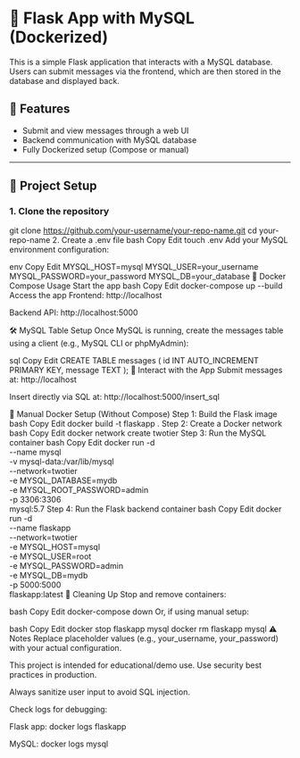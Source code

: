 # 🐍 Flask App with MySQL (Dockerized)

This is a simple Flask application that interacts with a MySQL database. Users can submit messages via the frontend, which are then stored in the database and displayed back.

## 🚀 Features

- Submit and view messages through a web UI
- Backend communication with MySQL database
- Fully Dockerized setup (Compose or manual)

---

## 📁 Project Setup

### 1. Clone the repository

git clone https://github.com/your-username/your-repo-name.git
cd your-repo-name
2. Create a .env file
bash
Copy
Edit
touch .env
Add your MySQL environment configuration:

env
Copy
Edit
MYSQL_HOST=mysql
MYSQL_USER=your_username
MYSQL_PASSWORD=your_password
MYSQL_DB=your_database
🐳 Docker Compose Usage
Start the app
bash
Copy
Edit
docker-compose up --build
Access the app
Frontend: http://localhost

Backend API: http://localhost:5000

🛠️ MySQL Table Setup
Once MySQL is running, create the messages table using a client (e.g., MySQL CLI or phpMyAdmin):

sql
Copy
Edit
CREATE TABLE messages (
  id INT AUTO_INCREMENT PRIMARY KEY,
  message TEXT
);
💬 Interact with the App
Submit messages at: http://localhost

Insert directly via SQL at: http://localhost:5000/insert_sql

🔄 Manual Docker Setup (Without Compose)
Step 1: Build the Flask image
bash
Copy
Edit
docker build -t flaskapp .
Step 2: Create a Docker network
bash
Copy
Edit
docker network create twotier
Step 3: Run the MySQL container
bash
Copy
Edit
docker run -d \
  --name mysql \
  -v mysql-data:/var/lib/mysql \
  --network=twotier \
  -e MYSQL_DATABASE=mydb \
  -e MYSQL_ROOT_PASSWORD=admin \
  -p 3306:3306 \
  mysql:5.7
Step 4: Run the Flask backend container
bash
Copy
Edit
docker run -d \
  --name flaskapp \
  --network=twotier \
  -e MYSQL_HOST=mysql \
  -e MYSQL_USER=root \
  -e MYSQL_PASSWORD=admin \
  -e MYSQL_DB=mydb \
  -p 5000:5000 \
  flaskapp:latest
🧹 Cleaning Up
Stop and remove containers:

bash
Copy
Edit
docker-compose down
Or, if using manual setup:

bash
Copy
Edit
docker stop flaskapp mysql
docker rm flaskapp mysql
⚠️ Notes
Replace placeholder values (e.g., your_username, your_password) with your actual configuration.

This project is intended for educational/demo use. Use security best practices in production.

Always sanitize user input to avoid SQL injection.

Check logs for debugging:

Flask app: docker logs flaskapp

MySQL: docker logs mysql
